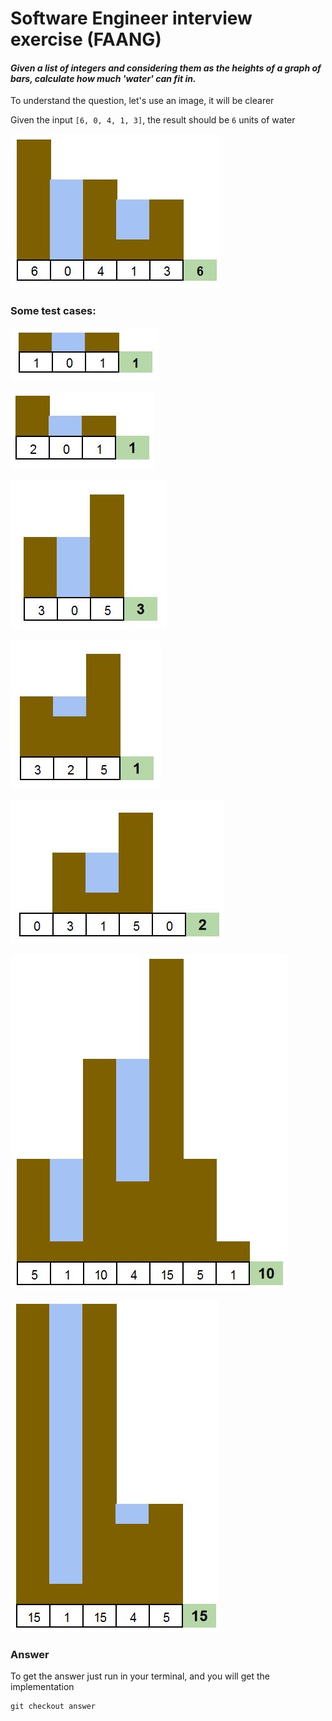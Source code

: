 # Software Engineer interview exercise (FAANG)

#### _Given a list of integers and considering them as the heights of a graph of bars, calculate how much 'water' can fit in._

To understand the question, let's use an image, it will be clearer

Given the input `[6, 0, 4, 1, 3]`, the result should be `6` units of water 

![input 6 0 4 1 3](_images/input.JPG "Graph representing the input [6 0 4 1 3]")

### Some test cases:

![same height fist and last](_images/1.JPG "same height fist and last")

![same height fist and last](_images/2.JPG "same height fist and last")

![same height fist and last](_images/3.JPG "same height fist and last")

![same height fist and last](_images/4.JPG "same height fist and last")

![same height fist and last](_images/5.JPG "same height fist and last")

![same height fist and last](_images/6.JPG "same height fist and last")

![same height fist and last](_images/7.JPG "same height fist and last")

### Answer

To get the answer just run in your terminal, and you will get the implementation
```
git checkout answer
```